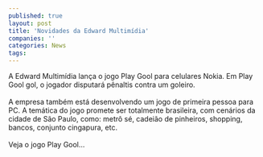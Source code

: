 ```yaml
---
published: true
layout: post
title: 'Novidades da Edward Multimídia'
companies: ''
categories: News
tags: 
---
```

A Edward Multimídia
 lança o jogo Play Gool para celulares Nokia. Em Play Gool gol, o jogador disputará pênaltis contra um goleiro.<br /><br />A empresa também está desenvolvendo um jogo de primeira pessoa para PC. A temática do jogo promete ser totalmente brasileira, com cenários da cidade de São Paulo, como: metrô sé, cadeião de pinheiros, shopping, bancos, conjunto cingapura, etc.<br /><br />Veja o jogo Play Gool...

